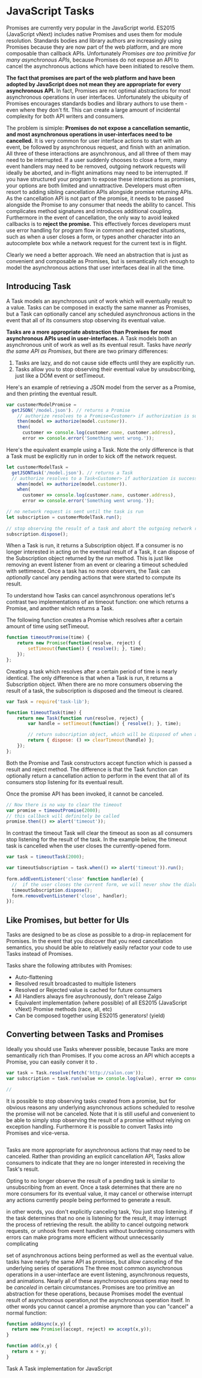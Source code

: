 # JavaScript Tasks

Promises are currently very popular in the JavaScript world. ES2015 (JavaScript vNext) includes native Promises and uses them for module resolution.  Standards bodies and library authors are increasingly using Promises because they are now part of the web platform, and are more composable than callback APIs. Unfortunately _Promises are too primitive for many asynchronous APIs_, because Promises do not expose an API to cancel the asynchronous actions which have been initiated to resolve them.  

**The fact that promises are part of the web platform and have been adopted by JavaScript does not mean they are appropriate for every asynchronous API.** In fact, Promises are not optimal abstractions for most asynchronous operations in user interfaces. Unfortunately the ubiquity of Promises encourages standards bodies and library authors to use them - even where they don't fit. This can create a large amount of incidental complexity for both API writers and consumers.

The problem is simiple: **Promises do not expose a cancellation semantic, and most asynchronous operations in user-interfaces need to be cancelled.** It is very common for user interface actions to start with an event, be followed by asynchronous request, and finish with an animation. All three of these interactions are asynchronous, and all three of them may need to be interrupted.  If a user suddenly chooses to close a form, many event handlers may need to be removed, outgoing network requests will ideally be aborted, and in-flight animations may need to be interrupted. If you have structured your program to expose these interactions as promises, your options are both limited and unnattractive. Developers must often resort to adding sibling cancellation APIs alongside promise returning APIs. As the cancellation API is not part of the promise, it needs to be passed alongside the Promise to any consumer that needs the ability to cancel. This complicates method signatures and introduces additional coupling. Furthermore in the event of cancellation, the only way to avoid leaked callbacks is to **reject the promise.** This effectively forces developers must use error handling for program flow in common and expected situations, such as when a user closes a form, or types another character into an autocomplete box while a network request for the current text is in flight.

Clearly we need a better approach. We need an abstraction that is just as convenient and composable as Promises, but is semantically rich enough to model the asynchronous actions that user interfaces deal in all the time.

## Introducing Task

A Task models an asynchronous unit of work which will eventually result to a value. Tasks can be composed in exactly the same manner as Promises, but a Task can optionally cancel any scheduled asynchronous actions in the event that all of its consumers stop observing its eventual value.

**Tasks are a more appropriate abstraction than Promises for most asynchronous APIs used in user-interfaces.** A Task models both an asynchronous unit of work as well as its eventual result. Tasks have _nearly the same API as Promises_, but there are two primary differences: 

1.  Tasks are lazy, and do not cause side effects until they are explicitly run.
2.  Tasks allow you to stop observing their eventual value by unsubscribing, just like a DOM event or setTimeout.

Here's an example of retrieving a JSON model from the server as a Promise, and then printing the eventual result.

```JavaScript
var customerModelPromise = 
  getJSON('/model.json'). // returns a Promise
    // authorize resolves to a Promise<Customer> if authorization is successful, and rejects otherwise  
    then(model => authorize(model.customer)). 
    then(
      customer => console.log(customer.name, customer.address),
      error => console.error('Something went wrong.'));
```

Here's the equivalent example using a Task. Note the only difference is that a Task must be explicitly run in order to kick off the network request.

```JavaScript
let customerModelTask = 
  getJSONTask('/model.json'). // returns a Task
  // authorize resolves to a Task<Customer> if authorization is successful, and rejects otherwise
    when(model => authorize(model.customer)). 
    when(
      customer => console.log(customer.name, customer.address),
      error => console.error('Something went wrong.'));

// no network request is sent until the task is run
let subscription = customerModelTask.run();
      
// stop observing the result of a task and abort the outgoing network request
subscription.dispose();
```

When a Task is run, it returns a Subscription object. If a consumer is no longer interested in acting on the eventual result of a Task, it can dispose of the Subscription object returned by the run method.  This is just like removing an event listener from an event or clearing a timeout scheduled with settimeout. Once a task has no more observers, the Task can _optionally_ cancel any pending actions that were started to compute its result.

To understand how Tasks can cancel asynchronous operations let's contrast two implementations of an timeout function: one which returns a Promise, and another which returns a Task.  

The following function creates a Promise which resolves after a certain amount of time using setTimeout. 

```JavaScript
function timeoutPromise(time) {
    return new Promise(function(resolve, reject) {
        setTimeout(function() { resolve(); }, time);
    });
};
```

Creating a task which resolves after a certain period of time is nearly identical. The only difference is that when a Task is run, it returns a Subscription object. When  there are no more consumers observing the result of a task, the subscription is disposed and the timeout is cleared.

```JavaScript
var Task = require('task-lib');

function timeoutTask(time) {
    return new Task(function run(resolve, reject) {
        var handle = setTimeout(function() { resolve(); }, time);

        // return subscription object, which will be disposed of when a Task has no more observers
        return { dispose: () => clearTimeout(handle) };
    });
};
```

Both the Promise and Task constructors accept function which is passed a result and reject method. The difference is that the Task function can optionally return a cancellation action to perform in the event that all of its consumers stop listening for its eventual result.

Once the promise API has been invoked, it cannot be canceled. 

```JavaScript
// Now there is no way to clear the timeout
var promise = timeoutPromise(2000);
// this callback will definitely be called
promise.then(() => alert('timeout'));
```

In contrast the timeout Task will clear the timeout as soon as all consumers stop listening for the result of the task. In the example below, the timeout task is cancelled when the user closes the currently-opened form.

```JavaScript
var task = timeoutTask(2000);

var timeoutSubscription = task.when(() => alert('timeout')).run();
    
form.addEventListener('close' function handler(e) {
  //  if the user closes the current form, we will never show the dialog.
  timeoutSubscription.dispose();
  form.removeEventListener('close', handler);
});
```

## Like Promises, but better for UIs

Tasks are designed to be as close as possible to a drop-in replacement for Promises. In the event that you discover that you need cancellation semantics, you should be able to relatively easily refactor your code to use Tasks instead of Promises.

Tasks share the following attributes with Promises:

* Auto-flattening
* Resolved result broadcasted to multiple listeners
* Resolved or Rejected value is cached for future consumers
* All Handlers always fire asychronously, don't release Zalgo
* Equivalent implementation (where possible) of all ES2015 (JavaScript vNext) Promise methods (race, all, etc)
* Can be composed together using ES2015 generators! (yield)

## Converting between Tasks and Promises

Ideally you should use Tasks wherever possible, because Tasks are more semantically rich than Promises.  If you come across an API which accepts a Promise, you can easily conver it to . 

```JavaScript
var task = Task.resolve(fetch('http://salon.com'));
var subscription = task.run(value => console.log(value), error => console.error(error));

// 
```

It is possible to stop observing tasks created from a promise, but for obvious reasons any  underlying asynchronous actions scheduled to resolve the promise will not be canceled. Note that it is still useful and convenient to be able to simply stop observing the result of a promise without relying on exception handling.
Furthermore it is possible to convert Tasks into Promises and vice-versa.

```JavaScript

```

Tasks are more appropriate for asynchronous actions that may need to be canceled. Rather than providing an  explicit cancellation API, Tasks allow consumers to indicate that they are no longer interested in receiving the Task's result.

Opting to no longer observe the result of a pending task is similar to unsubscribing from an event. Once a task determines that there are no more consumers for its eventual value, it may cancel or otherwise interrupt any actions currently people being performed to generate a result. 


in other words, you don't explicitly canceling task, You just stop listening. if the task determines that no one is listening for the result, it may interrupt the process of retrieving the result.  the ability to cancel outgoing network requests, or unhook from event handlers without burdening consumers with errors can make programs more efficient without unnecessarily complicating


set of asynchronous actions being performed as well as the eventual value. tasks have nearly the same API as promises,  but allow canceling of the underlying series of operations
The three most common asynchronous operations in a user-interface are event listening, asynchronous requests, and animations.  Nearly all of these asynchronous operations may need to be _canceled_ in certain circumstances.  Promises are too primitive an abstraction for these operations, because Promises model the eventual result of asynchronous operation,not the asynchronous operation itself.  In other words you cannot cancel a promise anymore than you can "cancel" a normal function:

```JavaScript
function addAsync(x,y) {
  return new Promise((accept, reject) => accept(x,y));
}
```

```JavaScript
function add(x,y) {
  return x + y;
}
```

Task
A Task implementation for JavaScript
